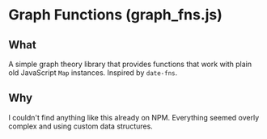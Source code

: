 # Graph Functions (graph_fns.js)

## What

A simple graph theory library that provides functions that work with plain old JavaScript `Map` instances. Inspired by `date-fns`.

## Why

I couldn't find anything like this already on NPM. Everything seemed overly complex and using custom data structures.


